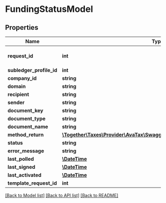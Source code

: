 # FundingStatusModel

## Properties
Name | Type | Description | Notes
------------ | ------------- | ------------- | -------------
**request_id** | **int** | The unique ID number of this funding request | [optional] 
**subledger_profile_id** | **int** | SubledgerProfileID | [optional] 
**company_id** | **string** | CompanyID | [optional] 
**domain** | **string** | Domain | [optional] 
**recipient** | **string** | Recipient | [optional] 
**sender** | **string** | Sender | [optional] 
**document_key** | **string** | DocumentKey | [optional] 
**document_type** | **string** | DocumentType | [optional] 
**document_name** | **string** | DocumentName | [optional] 
**method_return** | [**\Together\Taxes\Provider\AvaTax\Swagger\Model\FundingESignMethodReturn**](FundingESignMethodReturn.md) | MethodReturn | [optional] 
**status** | **string** | Status | [optional] 
**error_message** | **string** | ErrorMessage | [optional] 
**last_polled** | [**\DateTime**](\DateTime.md) | LastPolled | [optional] 
**last_signed** | [**\DateTime**](\DateTime.md) | LastSigned | [optional] 
**last_activated** | [**\DateTime**](\DateTime.md) | LastActivated | [optional] 
**template_request_id** | **int** | TemplateRequestId | [optional] 

[[Back to Model list]](../README.md#documentation-for-models) [[Back to API list]](../README.md#documentation-for-api-endpoints) [[Back to README]](../README.md)


